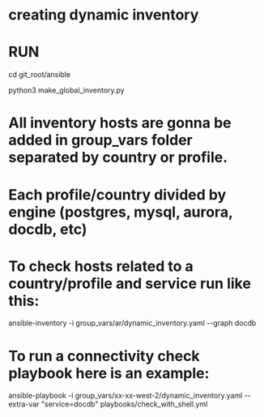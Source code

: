 # creating dynamic inventory

# RUN 

cd git_root/ansible

python3 make_global_inventory.py

# All inventory hosts are gonna be added in group_vars folder separated by country or profile.
# Each profile/country divided by engine (postgres, mysql, aurora, docdb, etc) 

# To check hosts related to a country/profile and service run like this:

ansible-inventory -i group_vars/ar/dynamic_inventory.yaml --graph docdb

# To run a connectivity check playbook here is an example:

ansible-playbook -i group_vars/xx-xx-west-2/dynamic_inventory.yaml --extra-var "service=docdb"  playbooks/check_with_shell.yml




